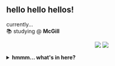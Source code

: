 ## hello hello hellos!
currently...
<br>
📚 studying @ **McGill**

<p align = "center">
  <img src = "https://github-readme-stats.vercel.app/api?username=sophearahsp&hide_rank=true&line_height=20&count_private=true&show_icons=true">
  <img src = "https://github-readme-stats.vercel.app/api/top-langs/?username=sophearahsp&layout=compact">
</p>

<!--
Here are some ideas to get you started:

- 🔭 I’m currently working on ...
- 🌱 I’m currently learning ...
- 👯 I’m looking to collaborate on ...
- 🤔 I’m looking for help with ...
- 💬 Ask me about ...
- 📫 How to reach me: ...
- 😄 Pronouns: ...
- ⚡ Fun fact: ...
-->

<details> 
<summary> <b>hmmm... what's in here?</b> </summary>

### <b>surprise cat!</b>

![yawn](https://user-images.githubusercontent.com/28612003/109411639-68f67f80-7958-11eb-84f9-ff6545d76a6c.JPG)

![IMG_5544](https://user-images.githubusercontent.com/28612003/109412263-d0fa9500-795b-11eb-83e7-61aeeafa7d03.JPG)

</details>
